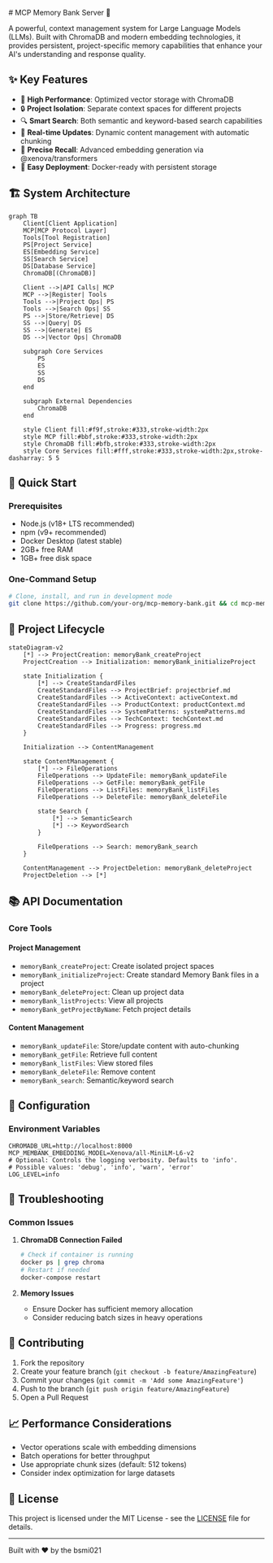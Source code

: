 ﻿﻿﻿﻿# MCP Memory Bank Server 🧠

A powerful, context management system for Large Language Models (LLMs). Built with ChromaDB and modern embedding technologies, it provides persistent, project-specific memory capabilities that enhance your AI's understanding and response quality.

## ✨ Key Features

- 🚀 **High Performance**: Optimized vector storage with ChromaDB
- 🔒 **Project Isolation**: Separate context spaces for different projects
- 🔍 **Smart Search**: Both semantic and keyword-based search capabilities
- 🔄 **Real-time Updates**: Dynamic content management with automatic chunking
- 🎯 **Precise Recall**: Advanced embedding generation via @xenova/transformers
- 🐳 **Easy Deployment**: Docker-ready with persistent storage

## 🏗️ System Architecture

```mermaid
graph TB
    Client[Client Application]
    MCP[MCP Protocol Layer]
    Tools[Tool Registration]
    PS[Project Service]
    ES[Embedding Service]
    SS[Search Service]
    DS[Database Service]
    ChromaDB[(ChromaDB)]
    
    Client -->|API Calls| MCP
    MCP -->|Register| Tools
    Tools -->|Project Ops| PS
    Tools -->|Search Ops| SS
    PS -->|Store/Retrieve| DS
    SS -->|Query| DS
    SS -->|Generate| ES
    DS -->|Vector Ops| ChromaDB
    
    subgraph Core Services
        PS
        ES
        SS
        DS
    end
    
    subgraph External Dependencies
        ChromaDB
    end
    
    style Client fill:#f9f,stroke:#333,stroke-width:2px
    style MCP fill:#bbf,stroke:#333,stroke-width:2px
    style ChromaDB fill:#bfb,stroke:#333,stroke-width:2px
    style Core Services fill:#fff,stroke:#333,stroke-width:2px,stroke-dasharray: 5 5
```

## 🚀 Quick Start

### Prerequisites

- Node.js (v18+ LTS recommended)
- npm (v9+ recommended)
- Docker Desktop (latest stable)
- 2GB+ free RAM
- 1GB+ free disk space

### One-Command Setup

```bash
# Clone, install, and run in development mode
git clone https://github.com/your-org/mcp-memory-bank.git && cd mcp-memory-bank && npm install && docker-compose up -d && npm run dev
```

## 🔄 Project Lifecycle

```mermaid
stateDiagram-v2
    [*] --> ProjectCreation: memoryBank_createProject
    ProjectCreation --> Initialization: memoryBank_initializeProject
    
    state Initialization {
        [*] --> CreateStandardFiles
        CreateStandardFiles --> ProjectBrief: projectbrief.md
        CreateStandardFiles --> ActiveContext: activeContext.md
        CreateStandardFiles --> ProductContext: productContext.md
        CreateStandardFiles --> SystemPatterns: systemPatterns.md
        CreateStandardFiles --> TechContext: techContext.md
        CreateStandardFiles --> Progress: progress.md
    }
    
    Initialization --> ContentManagement
    
    state ContentManagement {
        [*] --> FileOperations
        FileOperations --> UpdateFile: memoryBank_updateFile
        FileOperations --> GetFile: memoryBank_getFile
        FileOperations --> ListFiles: memoryBank_listFiles
        FileOperations --> DeleteFile: memoryBank_deleteFile
        
        state Search {
            [*] --> SemanticSearch
            [*] --> KeywordSearch
        }
        
        FileOperations --> Search: memoryBank_search
    }
    
    ContentManagement --> ProjectDeletion: memoryBank_deleteProject
    ProjectDeletion --> [*]
```

## 📚 API Documentation

### Core Tools

#### Project Management

- `memoryBank_createProject`: Create isolated project spaces
- `memoryBank_initializeProject`: Create standard Memory Bank files in a project
- `memoryBank_deleteProject`: Clean up project data
- `memoryBank_listProjects`: View all projects
- `memoryBank_getProjectByName`: Fetch project details

#### Content Management

- `memoryBank_updateFile`: Store/update content with auto-chunking
- `memoryBank_getFile`: Retrieve full content
- `memoryBank_listFiles`: View stored files
- `memoryBank_deleteFile`: Remove content
- `memoryBank_search`: Semantic/keyword search

## 🔧 Configuration

### Environment Variables

```env
CHROMADB_URL=http://localhost:8000
MCP_MEMBANK_EMBEDDING_MODEL=Xenova/all-MiniLM-L6-v2
# Optional: Controls the logging verbosity. Defaults to 'info'.
# Possible values: 'debug', 'info', 'warn', 'error'
LOG_LEVEL=info
```

## 🐛 Troubleshooting

### Common Issues

1. **ChromaDB Connection Failed**

   ```bash
   # Check if container is running
   docker ps | grep chroma
   # Restart if needed
   docker-compose restart
   ```

2. **Memory Issues**
   - Ensure Docker has sufficient memory allocation
   - Consider reducing batch sizes in heavy operations

## 🤝 Contributing

1. Fork the repository
2. Create your feature branch (`git checkout -b feature/AmazingFeature`)
3. Commit your changes (`git commit -m 'Add some AmazingFeature'`)
4. Push to the branch (`git push origin feature/AmazingFeature`)
5. Open a Pull Request

## 📈 Performance Considerations

- Vector operations scale with embedding dimensions
- Batch operations for better throughput
- Use appropriate chunk sizes (default: 512 tokens)
- Consider index optimization for large datasets

## 📄 License

This project is licensed under the MIT License - see the [LICENSE](LICENSE) file for details.

---
Built with ❤️ by the bsmi021

